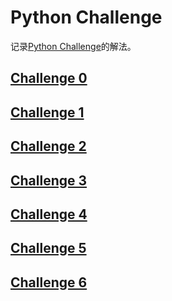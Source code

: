 # Python Challenge

记录[Python Challenge](http://www.pythonchallenge.com/)的解法。

## [Challenge 0](https://github.com/fate-lovely/python-challenge/blob/master/ex0.py)

## [Challenge 1](https://github.com/fate-lovely/python-challenge/blob/master/ex1.py)

## [Challenge 2](https://github.com/fate-lovely/python-challenge/blob/master/ex2.py)

## [Challenge 3](https://github.com/fate-lovely/python-challenge/blob/master/ex3.py)

## [Challenge 4](https://github.com/fate-lovely/python-challenge/blob/master/ex4.py)

## [Challenge 5](https://github.com/fate-lovely/python-challenge/blob/master/ex5.py)

## [Challenge 6](https://github.com/fate-lovely/python-challenge/blob/master/ex6.py)
